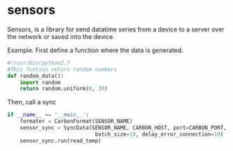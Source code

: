 # sensors
Sensors, is a library for send datatime series from a device to a server over the network or saved into the device.

Example.
First define a function where the data is generated.
```python
#!/usr/bin/python2.7
#This funtion return random numbers
def random_data():
    import random
    return random.uniform(0, 30)
```
Then, call a sync
```python
if __name__ == '__main__':
    formater = CarbonFormat(SENSOR_NAME)
    sensor_sync = SyncData(SENSOR_NAME, CARBON_HOST, port=CARBON_PORT, formater=formater, delay=2, 
                            batch_size=10, delay_error_connection=10)
    sensor_sync.run(read_temp)
```
